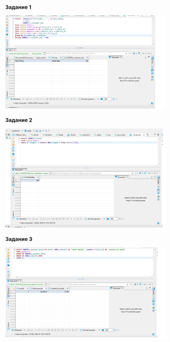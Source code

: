 <h3> Задание 1 </h3>

![alt text](https://github.com/Nildi/-sdb-homeworks/blob/main/sql_hw4.1.png)

<h3> Задание 2 </h3>

![alt text](https://github.com/Nildi/-sdb-homeworks/blob/main/sql_hw4.2.png)

<h3> Задание 3 </h3>

![alt text](https://github.com/Nildi/-sdb-homeworks/blob/main/sql_hw4.3.png)
